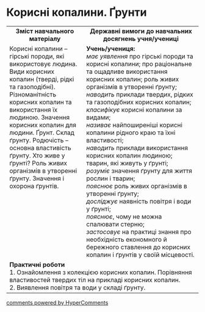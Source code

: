 <div id="hypercomments_widget" class="js-hypercomments-widget invisible"></div>

Корисні копалини. Ґрунти
=============================================

<table>
  <tr>
    <td width="40%" align="center"><b>Зміст навчального матеріалу<b></td>
    <td width="60%" align="center"><b>Державні вимоги до навчальних досягнень учня/учениці</b></td>
  </tr>
  <tr>
    <td width="40%" style="vertical-align:top !important;">
Корисні копалини – гірські породи, які використовує людина. Види корисних копалин (тверді, рідкі та газоподібні). Різноманітність корисних копалин та використання їх людиною. Значення корисних копалин для людини. Ґрунт. Склад ґрунту. Родючість – основна властивість ґрунту. Хто живе у ґрунті? Роль живих організмів в утворенні ґрунту. Значення і охорона ґрунтів.
    </td>
    <td width="60%" style="vertical-align:top !important;">
    <b>Учень/учениця:</b><br>
<i>має уявлення</i> про гірські породи та корисні копалини; про раціональне та ощадливе використання корисних копалин; роль живих організмів в утворенні ґрунту;<br>
<i>наводить</i> приклади твердих, рідких та газоподібних корисних копалин;<br>
<i>класифікує</i> корисні копалини за видами;<br>
<i>називає</i> найпоширеніші корисні копалини рідного краю та їхні властивості;<br>
<i>наводить</i> приклади використання корисних копалин людиною; тварин, які живуть у ґрунті;<br>
<i>розуміє</i> значення ґрунту для життя рослин і тварин;<br>
<i>пояснює</i> роль живих організмів в утворенні ґрунту;<br>
<i>досліджує</i> наявність повітря і води у ґрунті; <br>
<i>пояснює</i>, чому не можна спалювати стерню;<br>
<i>застосовує</i> на практиці знання про необхідність економного й бережного ставлення до корисних копалин і ґрунтів у своїй місцевості.
	</td>
  </tr>
<tr>
    <td width="40%" align="left" style="vertical-align:top !important;" colspan="2">
<b>Практичні роботи</b><br>
1.  Ознайомлення з колекцією корисних копалин. Порівняння властивостей твердих тіл на прикладі корисних копалин.<br>
2.  Виявлення повітря та води у складі ґрунту.
</td>
  </tr>
</table>

<div class="js-hypercomments-container">
<a href="http://hypercomments.com" class="hc-link" title="comments widget">comments powered by HyperComments</a>
</div>